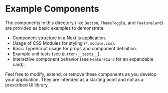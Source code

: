 # Example Components

The components in this directory (like `Button`, `ThemeToggle`, and `FeatureCard`) are provided as basic examples to demonstrate:

- Component structure in a Next.js application.
- Usage of CSS Modules for styling (`*.module.css`).
- Basic TypeScript usage for props and component definition.
- Example unit tests (see `Button/__tests__`).
- Interactive component behavior (see `FeatureCard` for an expandable card).

Feel free to modify, extend, or remove these components as you develop your application. They are intended as a starting point and not as a prescribed UI library.
